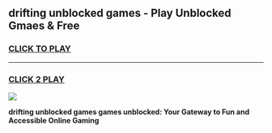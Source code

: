 
## drifting unblocked games - Play Unblocked Gmaes & Free
<h3>
<a href="https://news.freeplayer.one?title=drifting_unblocked_games&ref=23F">CLICK TO PLAY</a></h3>
<hr>

<h3>
<a href="https://news.freeplayer.one?title=drifting_unblocked_games&ref=23F">CLICK 2 PLAY</a>
  
</h3>

<a href="https://news.freeplayer.one?title=drifting_unblocked_games&ref=23F/"><img src="https://clearcache.store/games.png"></a>


**drifting unblocked games games unblocked: Your Gateway to Fun and Accessible Online Gaming**
